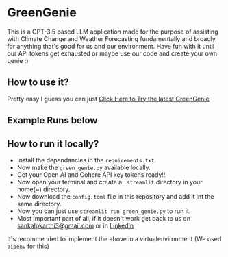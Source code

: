 # GreenGenie
This is a GPT-3.5 based LLM application made for the purpose of assisting with Climate Change and Weather Forecasting fundamentally and broadly for anything that's good for us and our environment. Have fun with it until our API tokens get exhausted or maybe use our code and create your own genie :)

## How to use it?

Pretty easy I guess you can just [Click Here to Try the latest GreenGenie](https://sankalpkarthi3-streamlit-prompt-ws-gptbot-c8ccvy.streamlit.app/)

## Example Runs below


## How to run it locally?

- Install the dependancies in the `requirements.txt`.
- Now make the `green_genie.py` available locally.
- Get your Open AI and Cohere API key tokens ready!!
- Now open your terminal and create a `.streamlit` directory in your home(~) directory.
- Now download the `config.toml` file in this repository and add it int the same directory.
- Now you can just use `streamlit run green_genie.py` to run it.
- Most important part of all, if it doesn't work get back to us on sankalpkarthi3@gmail.com or in [LinkedIn](https://www.linkedin.com/in/sankalp-karthi-a4b5b1215)

It's recommended to implement the above in a virtualenvironment (We used `pipenv` for this)
